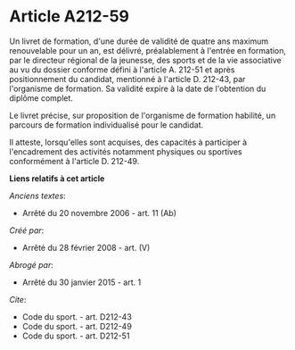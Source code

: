 # Article A212-59

Un livret de formation, d'une durée de validité de quatre ans maximum renouvelable pour un an, est délivré, préalablement à
l'entrée en formation, par le directeur régional de la jeunesse, des sports et de la vie associative au vu du dossier
conforme défini à l'article A. 212-51 et après positionnement du candidat, mentionné à l'article D. 212-43, par l'organisme
de formation. Sa validité expire à la date de l'obtention du diplôme complet. 

Le livret précise, sur proposition de l'organisme de formation habilité, un parcours de formation individualisé pour le
candidat. 

Il atteste, lorsqu'elles sont acquises, des capacités à participer à l'encadrement des activités notamment physiques ou
sportives conformément à l'article D. 212-49.

**Liens relatifs à cet article**

_Anciens textes_:

  - Arrêté du 20 novembre 2006 - art. 11 (Ab)

_Créé par_:

  - Arrêté du 28 février 2008 - art. (V)

_Abrogé par_:

  - Arrêté du 30 janvier 2015 - art. 1

_Cite_:

  - Code du sport. - art. D212-43
  - Code du sport. - art. D212-49
  - Code du sport. - art. D212-51
